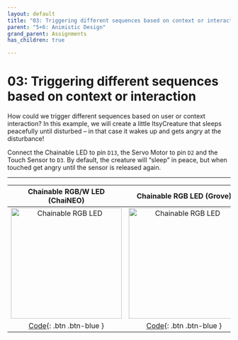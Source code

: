 ```yaml
---
layout: default
title: "03: Triggering different sequences based on context or interaction"
parent: "5+6: Animistic Design"
grand_parent: Assignments
has_children: true

---
```


# 03: Triggering different sequences based on context or interaction

How could we trigger different sequences based on user or context interaction? In this example, we will create a little ItsyCreature that sleeps peacefully until disturbed – in that case it wakes up and gets angry at the disturbance! 

Connect the Chainable LED to pin `D13`, the Servo Motor to pin `D2` and the Touch Sensor to `D3`. By default, the creature will “sleep” in peace, but when touched get angry until the sensor is released again.

---


|                                                               Chainable RGB/W LED (ChaiNEO)                                                                |                                                                       Chainable RGB LED (Grove)                                                                       |
|:----------------------------------------------------------------------------------------------------------------------------------------------------------:|:---------------------------------------------------------------------------------------------------------------------------------------------------------------------:|
| <img src="https://id-studiolab.github.io/Connected-Interaction-Kit/components/chainable-led/assets/ChaiNEO-RGBW.png" alt="Chainable RGB LED" width="250"/> | <img src="https://id-studiolab.github.io/Connected-Interaction-Kit/components/chainable-led/assets/Grove-Chainable-LED-2.0.png" alt="Chainable RGB LED" width="250"/> |
|                                   [Code](05-trigger-different-sequences/neopixel){: .btn .btn-blue }                                   |                                         [Code](05-trigger-different-sequences/p9813){: .btn .btn-blue }                                          |

